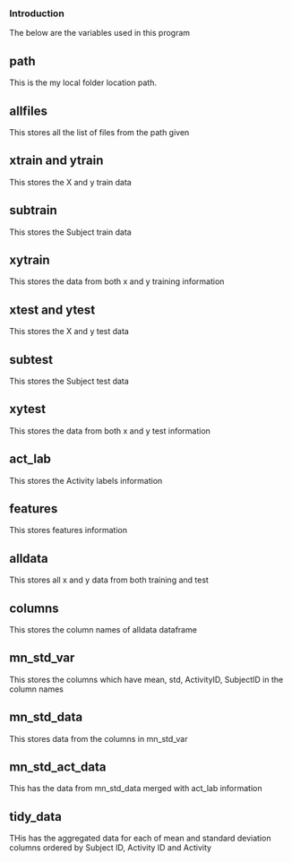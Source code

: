 ### Introduction
The below are the variables used in this program

## path
This is the my local folder location path.

## allfiles
This stores all the list of files from the path given

## xtrain and ytrain
This stores the X and y train data 


## subtrain
This stores the Subject train data

## xytrain
This stores the data from both x and y training information

## xtest and ytest
This stores the X and y test data 


## subtest
This stores the Subject test data

## xytest
This stores the data from both x and y test information

## act_lab
This stores the Activity labels information

## features
This stores features information

## alldata
This stores all x and y data from both training and test

## columns
This stores the column names of alldata dataframe

## mn_std_var
This stores the columns which have mean, std, ActivityID, SubjectID in the column names

## mn_std_data
This stores data from the columns in mn_std_var

## mn_std_act_data
This has the data from mn_std_data merged with act_lab information

## tidy_data
THis has the aggregated data for each of mean and standard deviation columns ordered by Subject ID, Activity ID and Activity
